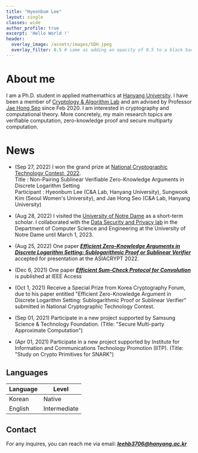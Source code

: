 ```yaml
---
title: "Hyeonbum Lee"
layout: single
classes: wide
author_profile: true
excerpt: 'Hello World !'
header:
  overlay_image: /assets/images/SDH.jpeg
  overlay_filter: 0.5 # same as adding an opacity of 0.5 to a black background
---
```


# About me

I am a Ph.D. student in applied mathemathics at [Hanyang University](https://www.hanyang.ac.kr). I have been a member of [Cryptology & Algorithm Lab](https://cryptology-algorithm-lab.github.io) and am advised by Professor [Jae Hong Seo](https://sites.google.com/site/jhsbhs/) since Feb 2020. I am interested in cryptography and computational theory. More concretely, my main research topics are verifiable computation, zero-knowledge proof and secure multiparty computation.

# News
- (Sep 27, 2022) I won the grand prize at [National Cryptographic Technology Contest, 2022](https://www.etnews.com/20221020000306).\
Title : Non-Pairing Sublinear Verifiable Zero-Knowledge Arguments in Discrete Logarithm Setting\
Participant : Hyeonbum Lee (C&A Lab, Hanyang University), Sungwook Kim (Seoul Women's University), and Jae Hong Seo (C&A Lab, Hanyang University)

- (Aug 28, 2022) I visited the [University of Notre Dame](https://www.nd.edu) as a short-term scholar. I collaborated with the [Data Security and Privacy lab](https://sites.nd.edu/dsp-lab/) in the Department of Computer Science and Engineering at the University of Notre Dame until March 1, 2023.

- (Aug 25, 2022) One paper **_[Efficient Zero-Knowledge Arguments in Discrete Logarithm Setting: Sublogarithmic Proof or Sublinear Verifier](https://eprint.iacr.org/2021/1450.pdf)_** accepted for presentation at the ASIACRYPT 2022.

- (Dec 6, 2021) One paper **_[Efficient Sum-Check Protocol for Convolution](https://ieeexplore.ieee.org/document/9638642)_** is published at IEEE Access

- (Oct 1, 2021) Receive a Special Prize from Korea Cryptography Forum, due to his paper entitled "Efficient Zero-Knowledge Argument in Discrete Logarithm Setting: Sublogarithmic Proof or Sublinear Verifier" submitted in National Cryptographic Technology Contest.

- (Sep 01, 2021) Participate in a new project supported by Samsung Science & Technology Foundation. 
(Title: "Secure Multi-party Approximate Computation")

- (Apr 01, 2021) Participate in a new project supported by Institute for Information and Communications Technology Promotion (IITP). 
(Title: "Study on Crypto Primitives for SNARK")

## Languages

| Language | Level  |
|----------|--------|
| Korean   | Native |
| English  | Intermediate |

## Contact

For any inquires, you can reach me via email: **_[leehb3706@hanyang.ac.kr](mailto:leehb3706@hanyang.ac.kr)_**
